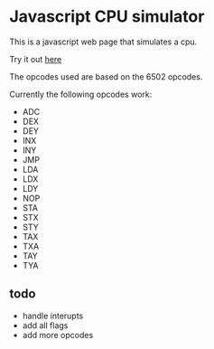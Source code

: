 # Javascript CPU simulator
This is a javascript web page that simulates a cpu.

Try it out [here](http://firoved.com/github/javascript-cpu-simulator/)

The opcodes used are based on the 6502 opcodes.

Currently the following opcodes work:
* ADC
* DEX
* DEY
* INX
* INY
* JMP
* LDA
* LDX
* LDY
* NOP
* STA
* STX
* STY
* TAX
* TXA
* TAY
* TYA

## todo
* handle interupts
* add all flags
* add more opcodes
